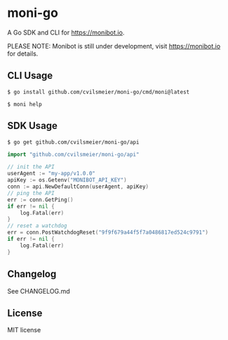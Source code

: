 # moni-go

A Go SDK and CLI for <https://monibot.io>.

PLEASE NOTE: Monibot is still under development, visit <https://monibot.io> for details.

## CLI Usage

    $ go install github.com/cvilsmeier/moni-go/cmd/moni@latest

    $ moni help

## SDK Usage

    $ go get github.com/cvilsmeier/moni-go/api

```go
import "github.com/cvilsmeier/moni-go/api"

// init the API
userAgent := "my-app/v1.0.0"
apiKey := os.Getenv("MONIBOT_API_KEY")
conn := api.NewDefaultConn(userAgent, apiKey)
// ping the API
err := conn.GetPing()
if err != nil {
    log.Fatal(err)
}
// reset a watchdog
err = conn.PostWatchdogReset("9f9f679a44f5f7a0486817ed524c9791")
if err != nil {
    log.Fatal(err)
}
```

## Changelog

See CHANGELOG.md

## License

MIT license